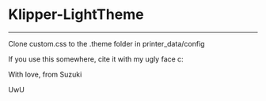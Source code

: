 # Klipper-LightTheme
----------------------------------------------------------
Clone custom.css to the .theme folder in printer_data/config

If you use this somewhere, cite it with my ugly face c:

With love, from Suzuki

UwU
